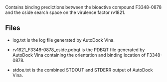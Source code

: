 Contains binding predictions between the bioactive compound F3348-0878 and the cside search space on the virulence factor rv1821.

## Files

- log.txt is the log file generated by AutoDock Vina.

- rv1821_F3348-0878_cside.pdbqt is the PDBQT file generated by AutoDock Vina containing the orientation and binding location of F3348-0878.

- stdoe.txt is the combined STDOUT and STDERR output of AutoDock Vina.

